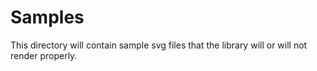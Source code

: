 # Samples

This directory will contain sample svg files that the library will or
will not render properly.
